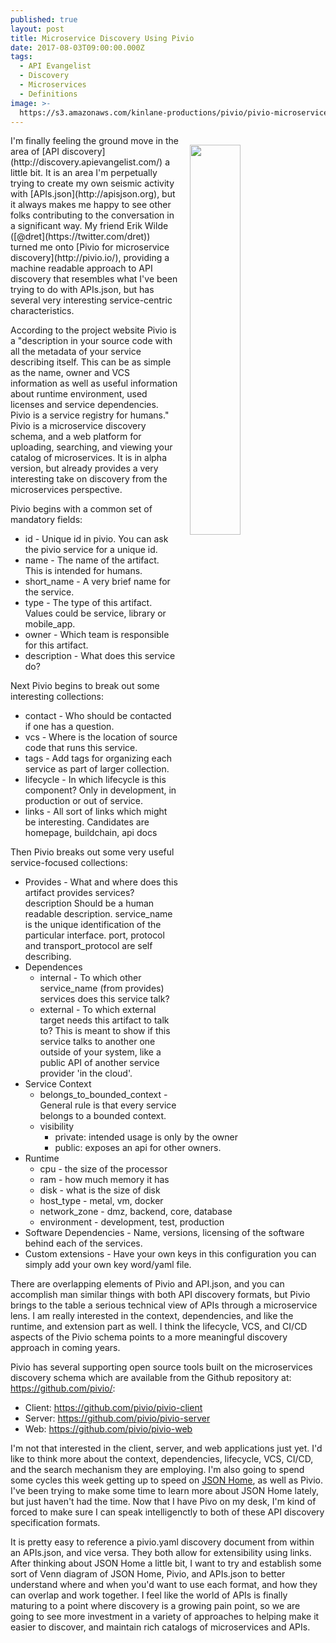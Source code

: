 ```yaml
---
published: true
layout: post
title: Microservice Discovery Using Pivio
date: 2017-08-03T09:00:00.000Z
tags:
  - API Evangelist
  - Discovery
  - Microservices
  - Definitions
image: >-
  https://s3.amazonaws.com/kinlane-productions/pivio/pivio-microservice-documentation-for-your-platform.png
---
```

<p><a href="http://pivio.io/"><img src="https://s3.amazonaws.com/kinlane-productions/pivio/pivio-microservice-documentation-for-your-platform.png" align="right" width="40%" style="padding: 15px;" /></a></p>I'm finally feeling the ground move in the area of [API discovery](http://discovery.apievangelist.com/) a little bit. It is an area I'm perpetually trying to create my own seismic activity with [APIs.json](http://apisjson.org), but it always makes me happy to see other folks contributing to the conversation in a significant way. My friend Erik Wilde ([@dret](https://twitter.com/dret)) turned me onto [Pivio for microservice discovery](http://pivio.io/), providing a machine readable approach to API discovery that resembles what I've been trying to do with APIs.json, but has several very interesting service-centric characteristics.

According to the project website Pivio is a "description in your source code with all the metadata of your service describing itself. This can be as simple as the name, owner and VCS information as well as useful information about runtime environment, used licenses and service dependencies. Pivio is a service registry for humans." Pivio is a microservice discovery schema, and a web platform for uploading, searching, and viewing your catalog of microservices. It is in alpha version, but already provides a very interesting take on discovery from the microservices perspective.

Pivio begins with a common set of mandatory fields:

- id - Unique id in pivio. You can ask the pivio service for a unique id.
- name - The name of the artifact. This is intended for humans.
- short_name - A very brief name for the service.
- type - The type of this artifact. Values could be service, library or mobile_app.
- owner - Which team is responsible for this artifact.
- description - What does this service do?

Next Pivio begins to break out some interesting collections:

- contact - Who should be contacted if one has a question.
- vcs - Where is the location of source code that runs this service.
- tags - Add tags for organizing each service as part of larger collection.
- lifecycle - In which lifecycle is this component? Only in development, in production or out of service.
- links - All sort of links which might be interesting. Candidates are homepage, buildchain, api docs

Then Pivio breaks out some very useful service-focused collections:

- Provides - What and where does this artifact provides services? description Should be a human readable description. service_name is the unique identification of the particular interface. port, protocol and transport_protocol are self describing.
- Dependences
	- internal - To which other service_name (from provides) services does this service talk?
	- external - To which external target needs this artifact to talk to? This is meant to show if 		this service talks to another one outside of your system, like a public API of another service 		provider 'in the cloud'.
- Service Context
	- belongs_to_bounded_context - General rule is that every service belongs to a bounded context.
	- visibility
    	- private: intended usage is only by the owner
		- public: exposes an api for other owners.
- Runtime
	- cpu - the size of the processor
  	- ram - how much memory it has
	- disk - what is the size of disk
	- host_type - metal, vm, docker
    - network_zone - dmz, backend, core, database
	- environment - development, test, production
- Software Dependencies - Name, versions, licensing of the software behind each of the services.
- Custom extensions - Have your own keys in this configuration you can simply add your own key word/yaml file.

There are overlapping elements of Pivio and API.json, and you can accomplish man similar things with both API discovery formats, but Pivio brings to the table a serious technical view of APIs through a microservice lens. I am really interested in the context, dependencies, and like the runtime, and extension part as well. I think the lifecycle, VCS, and CI/CD aspects of the Pivio schema points to a more meaningful discovery approach in coming years.

Pivio has several supporting open source tools built on the microservices discovery schema which are available from the Github repository at: https://github.com/pivio/:

- Client: https://github.com/pivio/pivio-client
- Server: https://github.com/pivio/pivio-server
- Web: https://github.com/pivio/pivio-web    

I'm not that interested in the client, server, and web applications just yet. I'd like to think more about the context, dependencies, lifecycle, VCS, CI/CD, and the search mechanism they are employing. I'm also going to spend some cycles this week getting up to speed on [JSON Home](https://tools.ietf.org/html/draft-nottingham-json-home-03), as well as Pivio. I've been trying to make some time to learn more about JSON Home lately, but just haven't had the time. Now that I have Pivo on my desk, I'm kind of forced to make sure I can speak intelligenctly to both of these API discovery specification formats.

It is pretty easy to reference a pivio.yaml discovery document from within an APIs.json, and vice versa. They both allow for extensibility using links. After thinking about JSON Home a little bit, I want to try and establish some sort of Venn diagram of JSON Home, Pivio, and APIs.json to better understand where and when you'd want to use each format, and how they can overlap and work together. I feel like the world of APIs is finally maturing to a point where discovery is a growing pain point, so we are going to see more investment in a variety of approaches to helping make it easier to discover, and maintain rich catalogs of microservices and APIs.
